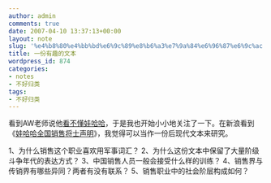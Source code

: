 ```yaml
---
author: admin
comments: true
date: 2007-04-10 13:37:13+00:00
layout: note
slug: '%e4%b8%80%e4%bb%bd%e6%9c%89%e8%b6%a3%e7%9a%84%e6%96%87%e6%9c%ac'
title: 一份有趣的文本
wordpress_id: 874
categories:
- notes
- 不好归类
tags:
- 不好归类
---
```


看到AW老师说他[看不懂娃哈哈](http://aw98.blog.hexun.com/8739704_d.html)，于是我也开始小小地关注了一下。在新浪看到《[娃哈哈全国销售将士声明](http://finance.sina.com.cn/g/20070410/19293488976.shtml)》，我觉得可以当作一份后现代文本来研究。

1、为什么销售这个职业喜欢用军事词汇？
2、为什么这份文本中保留了大量阶级斗争年代的表达方式？
3、中国销售人员一般会接受什么样的训练？
4、销售界与传销界有哪些异同？两者有没有联系？
5、销售职业中的社会阶层构成如何？

